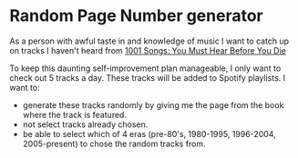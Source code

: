 # Random Page Number generator

As a person with awful taste in and knowledge of music I want to catch up on tracks I haven't heard from [1001 Songs: You Must Hear Before You Die](http://www.amazon.co.uk/1001-Songs-Must-Hear-Before/dp/1844037363)

To keep this daunting self-improvement plan manageable, I only want to check out 5 tracks a day. These tracks will be added to Spotify playlists. I want to:
- generate these tracks randomly by giving me the page from the book where the track is featured.
- not select tracks already chosen.
- be able to select which of 4 eras (pre-80's, 1980-1995, 1996-2004, 2005-present) to chose the random tracks from.